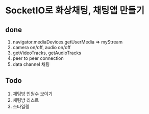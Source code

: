 # SocketIO로 화상채팅, 채팅앱 만들기

## done
1. navigator.mediaDevices.getUserMedia => myStream
2. camera on/off, audio on/off
3. getVideoTracks, getAudioTracks
4. peer to peer connection
5. data channel 채팅

## Todo
1. 채팅방 인원수 보이기
2. 채팅방 리스트
3. 스타일링
